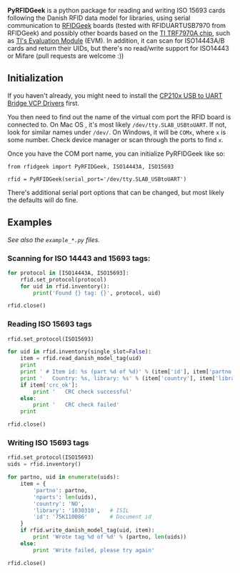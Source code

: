 **PyRFIDGeek** is a python package for reading and writing ISO 15693 cards following the Danish
RFID data model for libraries, using serial communication to [RFIDGeek](http://rfidgeek.com/)
boards (tested with RFIDUARTUSB7970 from RFIDGeek) and possibly other boards based on the
[TI TRF7970A chip](http://www.ti.com/product/trf7970A), such as
[TI's Evaluation Module](http://www.ti.com/tool/trf7970aevm) (EVM). In addition, it can
scan for ISO14443A/B cards and return their UIDs, but there's no read/write support for
ISO14443 or Mifare (pull requests are welcome :))

## Initialization

If you haven't already, you might need to install the [CP210x
USB to UART Bridge VCP Drivers](http://www.silabs.com/products/development-tools/software/usb-to-uart-bridge-vcp-drivers) first.

You then need to find out the name of the virtual com port the RFID board is connected to.
On Mac OS , it's most likely `/dev/tty.SLAB_USBtoUART`. If not, look for similar names
under `/dev/`. On Windows, it will be `COMx`, where `x` is some number. Check device manager
or scan through the ports to find `x`.

Once you have the COM port name, you can initialize PyRFIDGeek like so:

```
from rfidgeek import PyRFIDGeek, ISO14443A, ISO15693

rfid = PyRFIDGeek(serial_port='/dev/tty.SLAB_USBtoUART')
```

There's additional serial port options that can be changed, but most likely the defaults will do fine.

## Examples

*See also the `example_*.py` files.*

### Scanning for ISO 14443 and 15693 tags:

```python
for protocol in [ISO14443A, ISO15693]:
    rfid.set_protocol(protocol)
    for uid in rfid.inventory():
        print('Found {} tag: {}', protocol, uid)

rfid.close()
```

### Reading ISO 15693 tags

```python
rfid.set_protocol(ISO15693)

for uid in rfid.inventory(single_slot=False):
    item = rfid.read_danish_model_tag(uid)
    print
    print ' # Item id: %s (part %d of %d)' % (item['id'], item['partno'], item['nparts'])
    print '   Country: %s, library: %s' % (item['country'], item['library'])
    if item['crc_ok']:
        print '   CRC check successful'
    else:
        print '   CRC check failed'
    print

rfid.close()
```

### Writing ISO 15693 tags

```python
rfid.set_protocol(ISO15693)
uids = rfid.inventory()

for partno, uid in enumerate(uids):
    item = {
        'partno': partno,
        'nparts': len(uids),
        'country': 'NO',
        'library': '1030310',   # ISIL
        'id': '75K110086'       # Document id
    }
    if rfid.write_danish_model_tag(uid, item):
        print 'Wrote tag %d of %d' % (partno, len(uids))
    else:
        print 'Write failed, please try again'

rfid.close()
```

